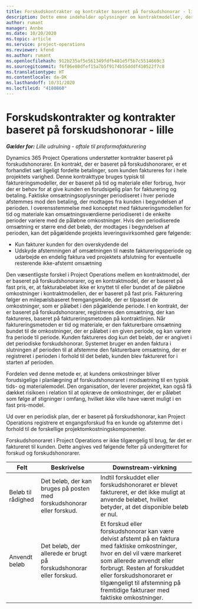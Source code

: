 ```yaml
---
title: Forskudskontrakter og kontrakter baseret på forskudshonorar - lille
description: Dette emne indeholder oplysninger om kontraktmodeller, der er baseret på forskudshonorarer eller forskud i Project Operations.
author: rumant
manager: Annbe
ms.date: 10/20/2020
ms.topic: article
ms.service: project-operations
ms.reviewer: kfend
ms.author: rumant
ms.openlocfilehash: 912b235af5e561349fdfb481e5f5b7c5514669c3
ms.sourcegitcommit: f6f86e80dfef15a7b5f9174b55dddf410522f7c8
ms.translationtype: HT
ms.contentlocale: da-DK
ms.lasthandoff: 10/31/2020
ms.locfileid: "4180860"
---
```

# <a name="advances-and-retainer-based-contracts---lite"></a>Forskudskontrakter og kontrakter baseret på forskudshonorar - lille


_**Gælder for:** Lille udrulning - aftale til proformafakturering_

Dynamics 365 Project Operations understøtter kontrakter baseret på forskudshonorarer. En kontrakt, der er baseret på forskudshonorarer, er et forhandlet sæt ligeligt fordelte betalinger, som kunden faktureres for i hele projektets varighed. Denne kontrakttype bruges typisk til faktureringsmodeller, der er baseret på tid og materiale eller forbrug, hvor der er behov for at give kunden en forudsigelig plan for fakturering og betaling. Faktiske omsætningsoplysninger periodiseret i hver periode afstemmes mod den betaling, der modtages fra kunden i begyndelsen af perioden. I overensstemmelse med konceptet med faktureringsmodellen for tid og materiale kan omsætningsværdierne periodiseret i de enkelte perioder variere med de påløbne omkostninger. Hvis den periodiserede omsætning er større end det beløb, der modtages i begyndelsen af perioden, kan det pågældende projekts leveringsvirksomhed gøre følgende:

- Kun fakturer kunden for den overskydende del 
- Udskyde afstemningen af omsætningen til næste faktureringsperiode og udarbejde en endelig faktura ved projektets afslutning for eventuelle resterende ikke-afstemt omsætning

Den væsentligste forskel i Project Operations mellem en kontraktmodel, der er baseret på forskudshonorarer, og en kontraktmodel, der er baseret på fast pris, er, at fakturabeløbet ikke er knyttet til eller bundet af de påløbne omkostninger i kontraktmodellen, der er baseret på fast pris. Fakturering følger en milepælsbaseret fremgangsmåde, der er tilpasset de omkostninger, som er påløbet i den pågældende periode. I en kontrakt, der er baseret på forskudshonorarer, registreres den omsætning, der kan faktureres, baseret på faktureringsmetoden på kontraktlinjen. Når faktureringsmetoden er tid og materiale, er den fakturerbare omsætning bundet til de omkostninger, der er påløbet i en given periode, og kan variere fra periode til periode. Kunden faktureres dog kun det beløb, der er angivet i det periodiske forskudshonorar. Systemet bruger en anden faktura i slutningen af perioden til at afstemme den fakturerbare omsætning, der er registreret i perioden i forhold til det beløb, kunden blev faktureret for i starten af perioden.

Fordelen ved denne metode er, at kundens omkostninger bliver forudsigelige i planlægning af forskudshonoraret i modsætning til en typisk tids- og materialemodel. Den organisation, der leverer projektet, kan også få dækket risikoen i relation til at opkræve de omkostninger, der er påløbet som følge af stigninger i omfang, hvilket ikke ville have været muligt i en fast pris-model.

Ud over en periodisk plan, der er baseret på forskudshonorar, kan Project Operations registrere et engangsforskud fra en kunde og afstemme det i forhold til de forskellige projektomkostningskomponenter.

Forskudshonoraret i Project Operations er ikke tilgængelig til brug, før det er faktureret til kunden. Dette angives ved følgende felter på undergitteret for forskud og forskudshonorarer.

| Felt | Beskrivelse | Downstream-virkning |
| --- | --- | --- |
| Beløb til rådighed | Det beløb, der kan bruges på posten med forskudshonorar eller forskud. | Indtil forskuddet eller forskudshonoraret er blevet faktureret, er det ikke muligt at anvende beløbet, hvilket betyder, at det disponible beløb er nul. |
| Anvendt beløb | Det beløb, der allerede er brugt på forskudshonorar eller forskud. | Et forskud eller forskudshonorar kan være delvist afstemt på en faktura med faktiske omkostninger, hvor en del vil være markeret som allerede anvendt eller forbrugt. Resten af forskuddet eller forskudshonoraret er tilgængeligt til afstemning på fremtidige fakturaer med faktiske omkostninger. |
